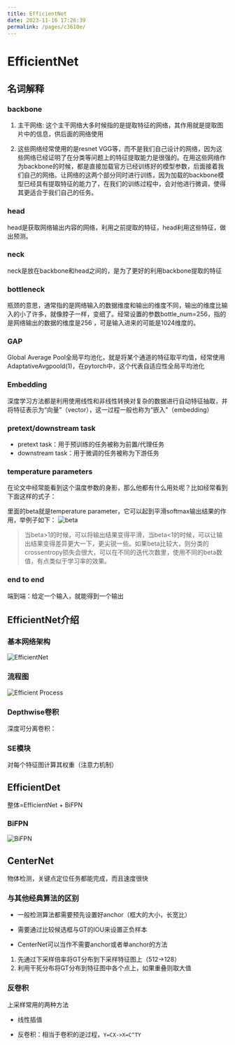 ```yaml
---
title: EfficientNet
date: 2023-11-16 17:26:39
permalink: /pages/c3610e/
---
```

# EfficientNet

## 名词解释

### backbone

1. 主干网络:
这个主干网络大多时候指的是提取特征的网络，其作用就是提取图片中的信息，供后面的网络使用

2. 这些网络经常使用的是resnet VGG等，而不是我们自己设计的网络，因为这些网络已经证明了在分类等问题上的特征提取能力是很强的。在用这些网络作为backbone的时候，都是直接加载官方已经训练好的模型参数，后面接着我们自己的网络。让网络的这两个部分同时进行训练，因为加载的backbone模型已经具有提取特征的能力了，在我们的训练过程中，会对他进行微调，使得其更适合于我们自己的任务。

### head

head是获取网络输出内容的网络，利用之前提取的特征，head利用这些特征，做出预测。

### neck

neck是放在backbone和head之间的，是为了更好的利用backbone提取的特征

### bottleneck

瓶颈的意思，通常指的是网络输入的数据维度和输出的维度不同，输出的维度比输入的小了许多，就像脖子一样，变细了。经常设置的参数bottle_num=256，指的是网络输出的数据的维度是256 ，可是输入进来的可能是1024维度的。

### GAP

Global Average Pool全局平均池化，就是将某个通道的特征取平均值，经常使用AdaptativeAvgpoold(1)，在pytorch中，这个代表自适应性全局平均池化

### Embedding

深度学习方法都是利用使用线性和非线性转换对复杂的数据进行自动特征抽取，并将特征表示为“向量”（vector），这一过程一般也称为“嵌入”（embedding）

### pretext/downstream task

- pretext task：用于预训练的任务被称为前置/代理任务
- downstream task：用于微调的任务被称为下游任务

### temperature parameters

在论文中经常能看到这个温度参数的身影，那么他都有什么用处呢？比如经常看到下面这样的式子：

里面的beta就是temperature parameter，它可以起到平滑softmax输出结果的作用，举例子如下：
![beta](https://wwp-study-notes.oss-cn-nanjing.aliyuncs.com/imgs/efficientnet/beta.jpg)
> 当beta>1的时候，可以将输出结果变得平滑，当beta<1的时候，可以让输出结果变得差异更大一下，更尖锐一些。如果beta比较大，则分类的crossentropy损失会很大，可以在不同的迭代次数里，使用不同的beta数值，有点类似于学习率的效果。

### end to end

端到端：给定一个输入，就能得到一个输出

## EfficientNet介绍

### 基本网络架构

![EfficientNet](https://wwp-study-notes.oss-cn-nanjing.aliyuncs.com/imgs/efficientnet/efficientNet.jpg)

### 流程图

![Efficient Process](https://wwp-study-notes.oss-cn-nanjing.aliyuncs.com/imgs/efficientnet/efficient_process.jpg)

### Depthwise卷积

深度可分离卷积：

### SE模块

对每个特征图计算其权重（注意力机制）

## EfficientDet

整体=EfficientNet + BiFPN

### BiFPN

![BiFPN](https://wwp-study-notes.oss-cn-nanjing.aliyuncs.com/imgs/efficientnet/FPN%20PAN%20NAS-FPN%20BiFPN.jpg)

## CenterNet

物体检测，关键点定位任务都能完成，而且速度很快

### 与其他经典算法的区别

- 一般检测算法都需要预先设置好anchor（框大的大小，长宽比）

- 需要通过比较候选框与GT的IOU来设置正负样本

- CenterNet可以当作不需要anchor或者单anchor的方法

1. 先通过下采样倍率将GT分布到下采样特征图上（512->128）
2. 利用干死分布将GT分布到特征图中各个点上，如果重叠则取大值

### 反卷积

上采样常用的两种方法

- 线性插值

- 反卷积：相当于卷积的逆过程，`Y=CX->X=C^TY`
